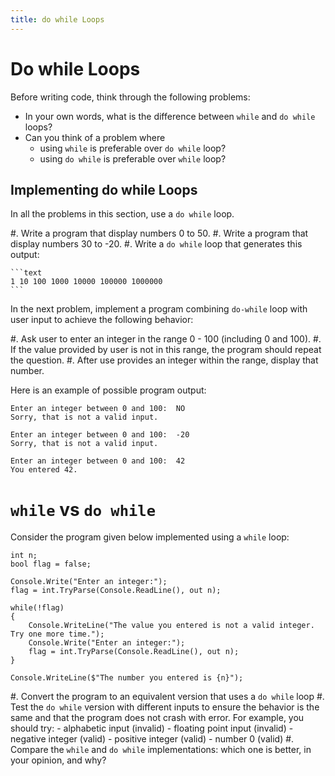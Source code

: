 ```yaml
---
title: do while Loops
---
```


# Do while Loops

Before writing code, think through the following problems:

- In your own words, what is the difference between `while` and `do while` loops?
- Can you think of a problem where
    - using `while` is preferable over `do while` loop?
    - using `do while` is preferable over `while` loop?

## Implementing do while Loops

In all the problems in this section, use a `do while` loop.

#. Write a program that display numbers 0 to 50.
#. Write a program that display numbers 30 to -20.
#. Write a `do while` loop that generates this output: 

    ```text
    1 10 100 1000 10000 100000 1000000
    ```

In the next problem, implement a program combining `do-while` loop with user input to achieve the following behavior:

#. Ask user to enter an integer in the range 0 - 100 (including 0 and 100). 
#. If the value provided by user is not in this range, the program should repeat the question. 
#. After use provides an integer within the range, display that number.

Here is an example of possible program output:

```text
Enter an integer between 0 and 100:  NO
Sorry, that is not a valid input.

Enter an integer between 0 and 100:  -20
Sorry, that is not a valid input.

Enter an integer between 0 and 100:  42
You entered 42.
```

# `while` vs `do while`

Consider the program given below implemented using a `while` loop:

```
int n;
bool flag = false;

Console.Write("Enter an integer:");
flag = int.TryParse(Console.ReadLine(), out n);

while(!flag)
{
    Console.WriteLine("The value you entered is not a valid integer. Try one more time.");
    Console.Write("Enter an integer:");
    flag = int.TryParse(Console.ReadLine(), out n);
} 

Console.WriteLine($"The number you entered is {n}");
```

#. Convert the program to an equivalent version that uses a `do while` loop
#. Test the `do while` version with different inputs to ensure the behavior is the same and that the program does not crash with error. For example, you should try:
    - alphabetic input (invalid)
    - floating point input (invalid)
    - negative integer (valid)
    - positive integer (valid)
    - number 0 (valid)
#. Compare the `while` and `do while` implementations: which one is better, in your opinion, and why? 
